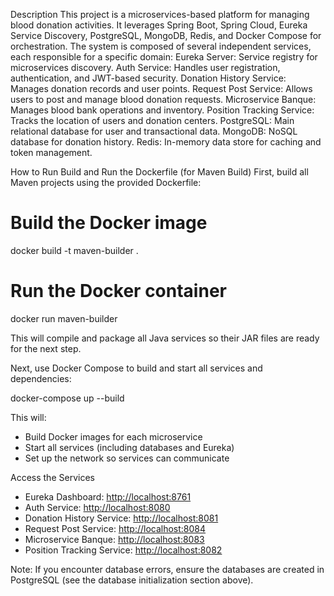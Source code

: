 Description
This project is a microservices-based platform for managing blood donation activities. It leverages Spring Boot, Spring Cloud, Eureka Service Discovery, PostgreSQL, MongoDB, Redis, and Docker Compose for orchestration. The system is composed of several independent services, each responsible for a specific domain:
Eureka Server: Service registry for microservices discovery.
Auth Service: Handles user registration, authentication, and JWT-based security.
Donation History Service: Manages donation records and user points.
Request Post Service: Allows users to post and manage blood donation requests.
Microservice Banque: Manages blood bank operations and inventory.
Position Tracking Service: Tracks the location of users and donation centers.
PostgreSQL: Main relational database for user and transactional data.
MongoDB: NoSQL database for donation history.
Redis: In-memory data store for caching and token management.


How to Run
Build and Run the Dockerfile (for Maven Build)
First, build all Maven projects using the provided Dockerfile:

# Build the Docker image
docker build -t maven-builder .

# Run the Docker container
docker run maven-builder

This will compile and package all Java services so their JAR files are ready for the next step.

Next, use Docker Compose to build and start all services and dependencies:

docker-compose up --build

This will:
- Build Docker images for each microservice
- Start all services (including databases and Eureka)
- Set up the network so services can communicate

Access the Services
- Eureka Dashboard: [http://localhost:8761](http://localhost:8761)
- Auth Service: [http://localhost:8080](http://localhost:8080)
- Donation History Service: [http://localhost:8081](http://localhost:8081)
- Request Post Service: [http://localhost:8084](http://localhost:8084)
- Microservice Banque: [http://localhost:8083](http://localhost:8083)
- Position Tracking Service: [http://localhost:8082](http://localhost:8082)

Note:
If you encounter database errors, ensure the databases are created in PostgreSQL (see the database initialization section above).
